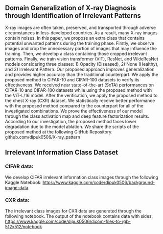 ## Domain Generalization of X-ray Diagnosis through Identification of Irrelevant Patterns

X-ray images are often taken, preserved, and transported through adverse circumstances in less-developed countries. As a result, many X-ray images contain noises. In this paper, we propose an extra class that contains potential unwanted patterns during the training phase. Firstly, we observe images and crop the unnecessary portion of images that may influence the training. Then, we develop a class containing those cropped irrelevant patterns. Finally, we train vision transformer (ViT), ResNet, and WideResNet models considering three classes: 1) Opacity (Diseased), 2) None (Healthy), and 3) Irrelevant Pattern. Our proposed approach improves generalization and provides higher accuracy than the traditional counterpart. We apply the proposed method to CIFAR-10 and CIFAR-100 datasets to verify its effectiveness. We received near state-of-the-art (SoTA) performances on CIFAR-10 and CIFAR-100 datasets while using the proposed method with the ViT-L/16 model. After the verification, we apply the proposed method to the chest X-ray (CXR) dataset. We statistically receive better performance with the proposed method compared to the counterpart for all of the investigated combinations. We prove the effectiveness of our model through the class activation map and deep feature factorization results. According to our investigation, the proposed method faces lower degradation due to the model ablation. We share the scripts of the proposed method at the following GitHub Repository: github.com/dipuk0506/X-ray\_pattern


## Irrelevant Information Class Dataset
### CIFAR data:
We develop CIFAR irrelevant information class images through the following Kaggle Notebook:
https://www.kaggle.com/code/dipuk0506/background-image-data

### CXR data:
The irrelevant class images for CXR data are generated through the following notebook. The output of the notebook contains data with sides.
https://www.kaggle.com/code/dipuk0506/dicom-files-to-rgb-512x512/notebook

